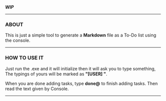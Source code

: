 ***WIP***

***

### ABOUT

This is just a simple tool to generate a **Markdown** file as a To-Do list using the console.

***

### HOW TO USE IT

Just run the .exe and it will initialize then it will ask you to type something, The typings of yours will be marked as **"[USER] "**.

When you are done adding tasks, type **done@** to finish adding tasks. Then read the text given by Console. 
***

